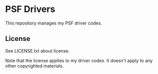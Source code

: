 PSF Drivers
===========

This repository manages my PSF driver codes.

## License

See LICENSE.txt about license.

Note that the license applies to my driver codes.
It doesn't apply to any other copyrighted materials.
